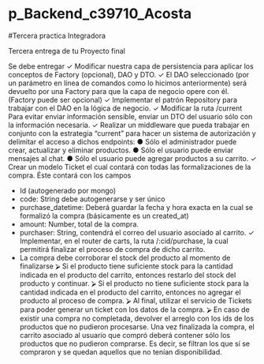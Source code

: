 # p_Backend_c39710_Acosta

#Tercera practica Integradora

Tercera entrega de tu Proyecto final

Se debe entregar
✓	Modificar nuestra capa de persistencia para aplicar los conceptos de Factory (opcional), DAO y DTO. 
✓	El DAO seleccionado (por un parámetro en línea de comandos como lo hicimos anteriormente) será devuelto por una Factory para que la capa de negocio opere con él. (Factory puede ser opcional)
✓	Implementar el patrón Repository para trabajar con el DAO en la lógica de negocio. 
✓	Modificar la ruta  /current Para evitar enviar información sensible, enviar un DTO del usuario sólo con la información necesaria.
✓	Realizar un middleware que pueda trabajar en conjunto con la estrategia “current” para hacer un sistema de autorización y delimitar el acceso a dichos endpoints:
●	Sólo el administrador puede crear, actualizar y eliminar productos.
●	Sólo el usuario puede enviar mensajes al chat.
●	Sólo el usuario puede agregar productos a su carrito.
✓	Crear un modelo Ticket el cual contará con todas las formalizaciones de la compra. Éste contará con los campos
-	Id (autogenerado por mongo)
-	code: String debe autogenerarse y ser único
-	purchase_datetime: Deberá guardar la fecha y hora exacta en la cual se formalizó la compra (básicamente es un created_at)
-	amount: Number, total de la compra.
-	purchaser: String, contendrá el correo del usuario asociado al carrito.
✓	Implementar, en el router de carts, la ruta /:cid/purchase, la cual permitirá finalizar el proceso de compra de dicho carrito.
-	La compra debe corroborar el stock del producto al momento de finalizarse
⮚	Si el producto tiene suficiente stock para la cantidad indicada en el producto del carrito, entonces restarlo del stock del producto y continuar.
⮚	Si el producto no tiene suficiente stock para la cantidad indicada en el producto del carrito, entonces no agregar el producto al proceso de compra. 
⮚	Al final, utilizar el servicio de Tickets para poder generar un ticket con los datos de la compra.
⮚	En caso de existir una compra no completada, devolver el arreglo con los ids de los productos que no pudieron procesarse.
Una vez finalizada la compra, el carrito asociado al usuario que compró deberá contener sólo los productos que no pudieron comprarse. Es decir, se filtran los que sí se compraron y se quedan aquellos que no tenían disponibilidad.
